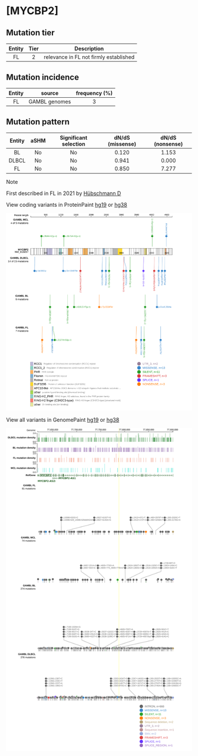 # [MYCBP2]

## Mutation tier

|Entity|Tier|Description                           |
|:------:|:----:|--------------------------------------|
|FL    |2   |relevance in FL not firmly established|
## Mutation incidence

|Entity|source       |frequency (%)|
|:------:|:-------------:|:-------------:|
|FL    |GAMBL genomes|3            |

## Mutation pattern

|Entity|aSHM|Significant selection|dN/dS (missense)|dN/dS (nonsense)|
|:------:|:----:|:---------------------:|:----------------:|:----------------:|
|BL    |No  |No                   |0.120           |1.153           |
|DLBCL |No  |No                   |0.941           |0.000           |
|FL    |No  |No                   |0.850           |7.277           |


> [!NOTE]
> First described in FL in 2021 by [Hübschmann D](https://pubmed.ncbi.nlm.nih.gov/33953289)


View coding variants in ProteinPaint [hg19](https://www.bcgsc.ca/downloads/morinlab/GAMBL/test/genes/MYCBP2_protein.html)  or [hg38](https://www.bcgsc.ca/downloads/morinlab/GAMBL/test/genes/MYCBP2_protein_hg38.html)

![image](images/proteinpaint/MYCBP2_NM_015057.svg)

View all variants in GenomePaint [hg19](https://www.bcgsc.ca/downloads/morinlab/GAMBL/test/genes/MYCBP2.html)  or [hg38](https://www.bcgsc.ca/downloads/morinlab/GAMBL/test/genes/MYCBP2_hg38.html)

![image](images/proteinpaint/MYCBP2.svg)
